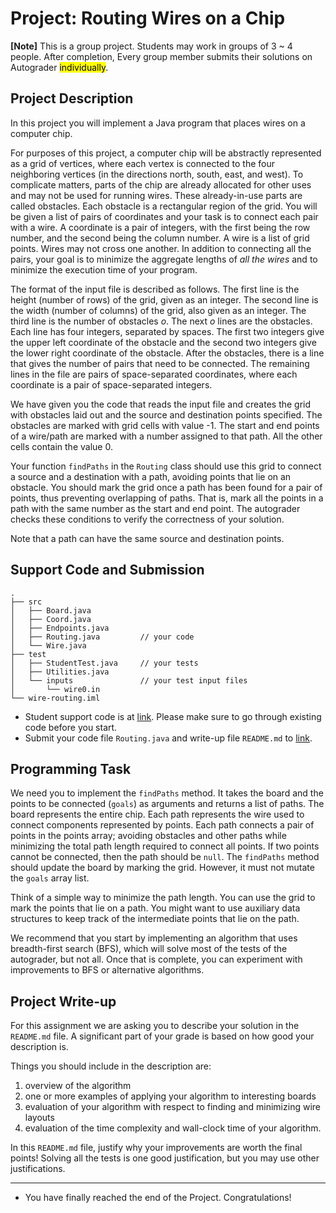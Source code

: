 # Project: Routing Wires on a Chip

**[Note]** This is a group project. Students may work in groups of 3 ~ 4 people.
  After completion, Every group member submits their solutions on Autograder <mark>individually</mark>.

## Project Description

In this project you will implement a Java program that places wires on
a computer chip.

For purposes of this project, a computer chip will be
abstractly represented as a grid of vertices, where each vertex is
connected to the four neighboring vertices (in the directions north,
south, east, and west). To complicate matters, parts of the chip are
already allocated for other uses and may not be used for running
wires. These already-in-use parts are called obstacles. Each obstacle
is a rectangular region of the grid. You will be given a list of pairs
of coordinates and your task is to connect each pair with a wire.  A
coordinate is a pair of integers, with the first being the row number,
and the second being the column number. A wire is a list of
grid points. Wires may not cross one another.  In addition to
connecting all the pairs, your goal is to minimize the aggregate
lengths of *all the wires* and to minimize the execution time of your
program.

The format of the input file is described as follows.  The first line
is the height (number of rows) of the grid, given as an integer.  The second line is
the width (number of columns) of the grid, also given as an integer.  The third line is
the number of obstacles $o$.  The next $o$ lines are the obstacles.
Each line has four integers, separated by spaces. The first two integers
give the upper left coordinate of the obstacle and the second two
integers give the lower right coordinate of the obstacle.  After the
obstacles, there is a line that gives the number of pairs that need to
be connected. The remaining lines in the file are pairs of
space-separated coordinates, where each coordinate is a pair of
space-separated integers.

We have given you the code that reads the input file and creates the grid
with obstacles laid out and the source and destination points specified.
The obstacles are marked with grid cells with value -1. The start
and end points of a wire/path are marked with a number assigned to
that path. All the other cells contain the value 0.

Your function `findPaths` in the `Routing` class should use this grid
to connect a source and a destination with a path, avoiding points
that lie on an obstacle. You should mark the grid once a path has been
found for a pair of points, thus preventing overlapping of paths. That
is, mark all the points in a path with the same number as the start
and end point. The autograder checks these conditions to verify the
correctness of your solution.

Note that a path can have the same source and destination points.

## Support Code and Submission

```
.
├── src
│   ├── Board.java
│   ├── Coord.java
│   ├── Endpoints.java
│   ├── Routing.java         // your code
│   └── Wire.java
├── test
│   ├── StudentTest.java     // your tests
│   ├── Utilities.java
│   └── inputs               // your test input files
│       └── wire0.in
└── wire-routing.iml
```

+ Student support code is at [link](https://github.com/IUDataStructuresCourse/routing-wires-student-support-code).
  Please make sure to go through existing code before you start.
+ Submit your code file `Routing.java` and write-up file `README.md` to
  [link](https://autograder.luddy.indiana.edu/web/project/1311).

## Programming Task

We need you to implement the `findPaths` method.  It takes the board
and the points to be connected (`goals`) as arguments and returns a list of
paths. The board represents the entire chip. Each path represents the
wire used to connect components represented by points. Each path
connects a pair of points in the points array; avoiding obstacles and
other paths while minimizing the total path length required to connect
all points. If two points cannot be connected, then the path should be
`null`. The `findPaths` method should update the board by marking the
grid. However, it must not mutate the `goals` array list.

Think of a simple way to minimize the path length. You can use the
grid to mark the points that lie on a path.  You might want to use
auxiliary data structures to keep track of the intermediate points
that lie on the path.

We recommend that you start by implementing an algorithm that uses
breadth-first search (BFS), which will solve most of the tests of the
autograder, but not all. Once that is complete, you can experiment
with improvements to BFS or alternative algorithms.

## Project Write-up

For this assignment we are asking you to describe your solution in
the `README.md` file. A significant part of your grade
is based on how good your description is.

Things you should include in the description are:

1. overview of the algorithm
2. one or more examples of applying your algorithm to interesting boards
3. evaluation of your algorithm with respect to finding and minimizing wire layouts
4. evaluation of the time complexity and wall-clock time of your algorithm.

In this `README.md` file, justify why your improvements are worth the
final points! Solving all the tests is one good justification,
but you may use other justifications.


-----------------

* You have finally reached the end of the Project. Congratulations!
